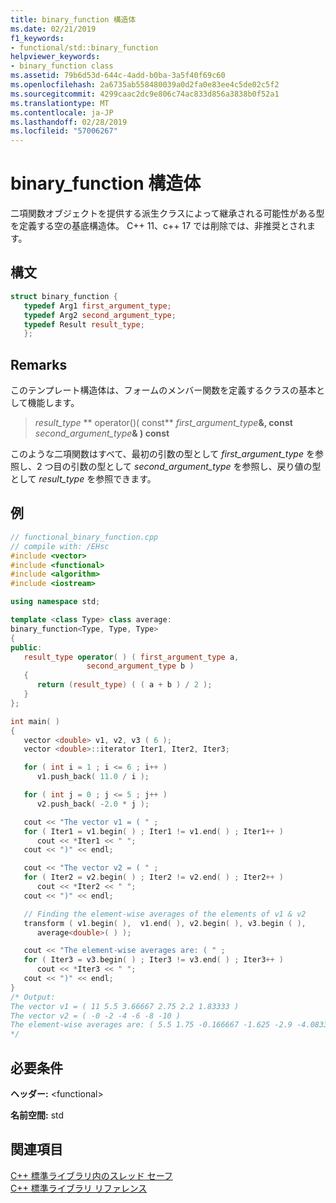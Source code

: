 ```yaml
---
title: binary_function 構造体
ms.date: 02/21/2019
f1_keywords:
- functional/std::binary_function
helpviewer_keywords:
- binary_function class
ms.assetid: 79b6d53d-644c-4add-b0ba-3a5f40f69c60
ms.openlocfilehash: 2a6735ab558480039a0d2fa0e83ee4c5de02c5f2
ms.sourcegitcommit: 4299caac2dc9e806c74ac833d856a3838b0f52a1
ms.translationtype: MT
ms.contentlocale: ja-JP
ms.lasthandoff: 02/28/2019
ms.locfileid: "57006267"
---
```

# <a name="binaryfunction-struct"></a>binary_function 構造体

二項関数オブジェクトを提供する派生クラスによって継承される可能性がある型を定義する空の基底構造体。 C++ 11、c++ 17 では削除では、非推奨とされます。

## <a name="syntax"></a>構文

```cpp
struct binary_function {
   typedef Arg1 first_argument_type;
   typedef Arg2 second_argument_type;
   typedef Result result_type;
   };
```

## <a name="remarks"></a>Remarks

このテンプレート構造体は、フォームのメンバー関数を定義するクラスの基本として機能します。

> *result_type* ** operator()( const** <em>first_argument_type</em>**&, const** <em>second_argument_type</em>**& ) const**

このような二項関数はすべて、最初の引数の型として *first_argument_type* を参照し、2 つ目の引数の型として *second_argument_type* を参照し、戻り値の型として *result_type* を参照できます。

## <a name="example"></a>例

```cpp
// functional_binary_function.cpp
// compile with: /EHsc
#include <vector>
#include <functional>
#include <algorithm>
#include <iostream>

using namespace std;

template <class Type> class average:
binary_function<Type, Type, Type>
{
public:
   result_type operator( ) ( first_argument_type a,
                 second_argument_type b )
   {
      return (result_type) ( ( a + b ) / 2 );
   }
};

int main( )
{
   vector <double> v1, v2, v3 ( 6 );
   vector <double>::iterator Iter1, Iter2, Iter3;

   for ( int i = 1 ; i <= 6 ; i++ )
      v1.push_back( 11.0 / i );

   for ( int j = 0 ; j <= 5 ; j++ )
      v2.push_back( -2.0 * j );

   cout << "The vector v1 = ( " ;
   for ( Iter1 = v1.begin( ) ; Iter1 != v1.end( ) ; Iter1++ )
      cout << *Iter1 << " ";
   cout << ")" << endl;

   cout << "The vector v2 = ( " ;
   for ( Iter2 = v2.begin( ) ; Iter2 != v2.end( ) ; Iter2++ )
      cout << *Iter2 << " ";
   cout << ")" << endl;

   // Finding the element-wise averages of the elements of v1 & v2
   transform ( v1.begin( ),  v1.end( ), v2.begin( ), v3.begin ( ),
      average<double>( ) );

   cout << "The element-wise averages are: ( " ;
   for ( Iter3 = v3.begin( ) ; Iter3 != v3.end( ) ; Iter3++ )
      cout << *Iter3 << " ";
   cout << ")" << endl;
}
/* Output:
The vector v1 = ( 11 5.5 3.66667 2.75 2.2 1.83333 )
The vector v2 = ( -0 -2 -4 -6 -8 -10 )
The element-wise averages are: ( 5.5 1.75 -0.166667 -1.625 -2.9 -4.08333 )
*/
```

## <a name="requirements"></a>必要条件

**ヘッダー:** \<functional>

**名前空間:** std

## <a name="see-also"></a>関連項目

[C++ 標準ライブラリ内のスレッド セーフ](../standard-library/thread-safety-in-the-cpp-standard-library.md)<br/>
[C++ 標準ライブラリ リファレンス](../standard-library/cpp-standard-library-reference.md)<br/>
